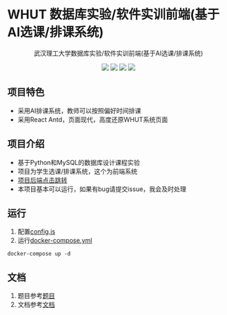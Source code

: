 # WHUT 数据库实验/软件实训前端(基于AI选课/排课系统)
<p align="center">武汉理工大学数据库实验/软件实训前端(基于AI选课/排课系统)</p>
<p align="center">
    <img src="https://img.shields.io/static/v1?label=%E5%BC%80%E5%8F%91%E6%97%B6%E9%97%B4&message=2024-2025&color=007bff"/>
    <img src="https://img.shields.io/static/v1?label=Python&message=3.10&color=e83e8c"/>
    <img src="https://img.shields.io/static/v1?label=MySQL&message=8.0.28&color=fd7e14"/>
    <a href="https://github.com/springbear2020/whut-data-mining-system" target="_blank">
        <img src="https://img.shields.io/static/v1?label=%E5%BC%80%E6%BA%90%E9%A1%B9%E7%9B%AE&message=database&color=20c997"/>
    </a>
</p>


## 项目特色
- 采用AI排课系统，教师可以按照偏好时间排课
- 采用React Antd，页面现代，高度还原WHUT系统页面

## 项目介绍

- 基于Python和MySQL的数据库设计课程实验
- 项目为学生选课/排课系统，这个为前端系统
- [项目后端点击跳转](https://github.com/NaClCode/database_backend)
- 本项目基本可以运行，如果有bug请提交issue，我会及时处理

## 运行
1. 配置[config.js](./nginx/html/js/config.js)
2. 运行[docker-compose.yml](docker-compose.yml)
```shell
docker-compose up -d
```
## 文档
1. 题目参考[题目](https://github.com/NaClCode/whut_database_backend/blob/master/doc/%E8%BD%AF%E4%BB%B6%E5%BC%80%E5%8F%91%E6%8A%80%E6%9C%AF%E5%AE%9E%E8%AE%AD%E5%AE%9E%E9%AA%8C%E6%8A%A5%E5%91%8A.docx)
2. 文档参考[文档](https://github.com/NaClCode/whut_database_backend/blob/master/doc/%E8%BD%AF%E4%BB%B6%E5%BC%80%E5%8F%91%E6%8A%80%E6%9C%AF%E5%AE%9E%E8%AE%AD%E5%AE%9E%E9%AA%8C%E6%8A%A5%E5%91%8A.pdf)